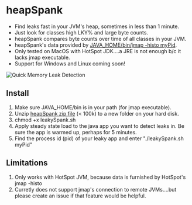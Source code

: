 # heapSpank
* Find leaks fast in your JVM's heap, sometimes in less than 1 minute.  
* Just look for classes high LKY% and large byte counts.
* heapSpank compares byte counts over time of all classes in your JVM.  
* heapSpank's data provided by [JAVA_HOME/bin/jmap -histo myPid](https://docs.oracle.com/javase/8/docs/technotes/guides/troubleshoot/tooldescr014.html#BABJIIHH).
* Only tested on MacOS with HotSpot JDK....a JRE is not enough b/c it lacks jmap executable.
* Support for Windows and Linux coming soon!

![Quick Memory Leak Detection](https://cloud.githubusercontent.com/assets/175773/20299273/da86b044-aadf-11e6-98c9-0658af68ad85.png)


## Install
1. Make sure JAVA_HOME/bin is in your path (for jmap executable).
1. Unzip [heapSpank zip file](https://github.com/eostermueller/heapSpank/releases/download/v0.5/heapSpank-0.5.zip) (< 100k) to a new folder on your hard disk.
2. chmod +x leakySpank.sh
3. Apply steady state load to the java app you want to detect leaks in.  Be sure the app is warmed up, perhaps for 5 minutes.
4. Find the process id (pid) of your leaky app and enter "./leakySpank.sh myPid"


## Limitations
1. Only works with HotSpot JVM, because data is furnished by HotSpot's jmap -histo <myPid>
2. Curretly does not support jmap's connection to remote JVMs....but please create an issue if that feature would be helpful.
